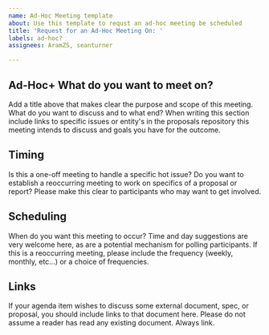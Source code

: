 ```yaml
---
name: Ad-Hoc Meeting template
about: Use this template to requst an ad-hoc meeting be scheduled
title: 'Request for an Ad-Hoc Meeting On: '
labels: ad-hoc?
assignees: AramZS, seanturner

---
```


## Ad-Hoc+ What do you want to meet on?

Add a title above that makes clear the purpose and scope of this meeting. What do you want to discuss and to what end? When writing this section include links to specific issues or entity's in the proposals repository this meeting intends to discuss and goals you have for the outcome.

## Timing

Is this a one-off meeting to handle a specific hot issue? Do you want to establish a reoccurring meeting to work on specifics of a proposal or report? Please make this clear to participants who may want to get involved. 

## Scheduling

When do you want this meeting to occur? Time and day suggestions are very welcome here, as are a potential mechanism for polling participants. If this is a reoccurring meeting, please include the frequency (weekly, monthly, etc...) or a choice of frequencies. 

## Links 

If your agenda item wishes to discuss some external document, spec, or proposal, you should include links to that document here. Please do not assume a reader has read any existing document. Always link.
